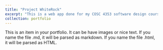 ```yaml
---
title: "Project WhiteRock"
excerpt: "This is a web app done for my COSC 4353 software design course <iframe width="560" height="315" src="https://www.youtube.com/embed/mrRwb6p2X4M?si=Z9lO482-OZ2u4aNX" title="YouTube video player" frameborder="0" allow="accelerometer; autoplay; clipboard-write; encrypted-media; gyroscope; picture-in-picture; web-share" referrerpolicy="strict-origin-when-cross-origin" allowfullscreen></iframe>"
collection: portfolio
---
```


This is an item in your portfolio. It can be have images or nice text. If you name the file .md, it will be parsed as markdown. If you name the file .html, it will be parsed as HTML. 
